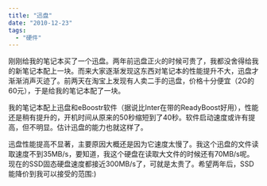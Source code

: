 ```yaml
---
title: "迅盘"
date: "2010-12-23"
tags: 
  - "硬件"
---
```


刚刚给我的笔记本买了一个迅盘。两年前迅盘正火的时候可贵了，我都没舍得给我的新笔记本配上一块。而来大家逐渐发现这东西对笔记本的性能提升不大，迅盘才渐渐消声灭迹了。前两天在淘宝上发现有人卖二手的迅盘，价格十分便宜（2G的60元），于是给我的笔记本配了一块。

我的笔记本配上迅盘和eBoostr软件（据说比Inter在带的ReadyBoost好用），性能还是稍有提升的，开机时间从原来的50秒缩短到了40秒。软件启动速度或许有提高，但不明显。估计迅盘的能力也就这样了。

迅盘性能提高不显著，主要原因大概还是因为它速度太慢了。我这个迅盘的文件读取速度不到35MB/s，要知道，我这个硬盘在读取大文件的时候还有70MB/s呢。现在的SSD固态硬盘速度都接近300MB/s了，可就是太贵了。希望两年后，SSD能降价到我可以接受的范围:)
